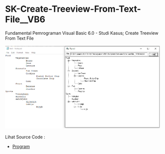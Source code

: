 # SK-Create-Treeview-From-Text-File__VB6
Fundamental Pemrograman Visual Basic 6.0 - Studi Kasus; Create Treeview From Text File<br><br>
<img src="https://github.com/RizkyKhapidsyah/SK-Create-Treeview-From-Text-File__VB6/blob/main/result/001.PNG"><br><br>
Lihat Source Code : <br>
- <a href="https://github.com/RizkyKhapidsyah/SK-Create-Treeview-From-Text-File__VB6/blob/main/Form1.frm">Program</a>
